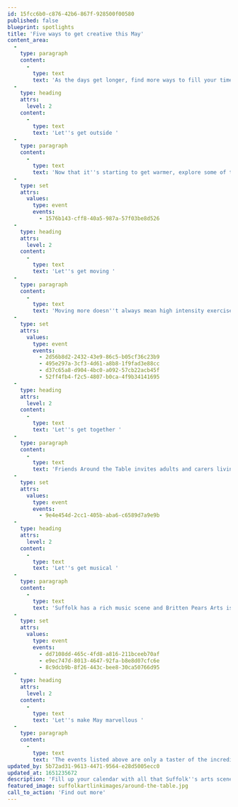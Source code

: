 ```yaml
---
id: 15fcc6b0-c876-42b6-867f-928500f00580
published: false
blueprint: spotlights
title: 'Five ways to get creative this May'
content_area:
  -
    type: paragraph
    content:
      -
        type: text
        text: 'As the days get longer, find more ways to fill your time with our handpicked list of activities taking place for free or at an affordable price across Suffolk this May. Among other things, Suffolk has a rich music scene and various movement activities for whether you''re young or old - or somewhere in-between. Browse through the activities below to find something that suits you. '
  -
    type: heading
    attrs:
      level: 2
    content:
      -
        type: text
        text: 'Let''s get outside '
  -
    type: paragraph
    content:
      -
        type: text
        text: 'Now that it''s starting to get warmer, explore some of the outdoor activities on offer across Suffolk. Just select the ''Nature'' tag on the search page or have a look at what''s below. Everyone is welcome to explore the varied and unique countryside surrounding Kirkley with this wonderful series of sessions run by Suffolk Artlink. Learn, grow, eat and share at these free artist-led sessions centred around Kirkley. '
  -
    type: set
    attrs:
      values:
        type: event
        events:
          - 1576b143-cff8-40a5-987a-57f03be8d526
  -
    type: heading
    attrs:
      level: 2
    content:
      -
        type: text
        text: 'Let''s get moving '
  -
    type: paragraph
    content:
      -
        type: text
        text: 'Moving more doesn''t always mean high intensity exercise. Join professional dance teachers in various towns across Suffolk, including Debenham, Sudbury, Hadleigh and Lowestoft, for a gentle, seated exercise class for over 55s. Gain physical and mental benefits, all with a cup of tea included! '
  -
    type: set
    attrs:
      values:
        type: event
        events:
          - 2d56b8d2-2432-43e9-86c5-b05cf36c23b9
          - 495e297a-3cf3-4d61-a8b8-1f9fad3e88cc
          - d37c65a8-d904-4bc0-a092-57cb22acb45f
          - 52ff4fb4-f2c5-4807-b0ca-4f9b34141695
  -
    type: heading
    attrs:
      level: 2
    content:
      -
        type: text
        text: 'Let''s get together '
  -
    type: paragraph
    content:
      -
        type: text
        text: 'Friends Around the Table invites adults and carers living rurally to gather virtually to discover food, culture and nature in new ways. This wonderful project offers relaxed get-togethers to craft, make and cook every Monday morning throughout May in Hadleigh. '
  -
    type: set
    attrs:
      values:
        type: event
        events:
          - 9e4e454d-2cc1-405b-aba6-c6589d7a9e9b
  -
    type: heading
    attrs:
      level: 2
    content:
      -
        type: text
        text: 'Let''s get musical '
  -
    type: paragraph
    content:
      -
        type: text
        text: 'Suffolk has a rich music scene and Britten Pears Arts is one of many incredible organisations in Suffolk which offer free and affordable musical activities. Among the many free activities Britten Pears offers, there is Mini Music Makers for your little ones at the Red House in Aldeburgh and there''s Participate, which takes place in Saxmundham and Leiston weekly for older adults. These sessions successfully make music more than fun for everyone involved. '
  -
    type: set
    attrs:
      values:
        type: event
        events:
          - dd7108dd-465c-4fd8-a816-211bceeb70af
          - e9ec747d-8013-4647-92fa-b8e8d07cfc6e
          - 8c9dcb9b-8f26-443c-bee8-30ca50766d95
  -
    type: heading
    attrs:
      level: 2
    content:
      -
        type: text
        text: 'Let''s make May marvellous '
  -
    type: paragraph
    content:
      -
        type: text
        text: 'The events listed above are only a taster of the incredible selection of activities available across Let''s Get Creative so please keep coming back for more!  Explore our listings page to uncover even more events and activities suitable for you and your family.'
updated_by: 5b72ad31-9613-4471-9564-e28d5005ecc0
updated_at: 1651235672
description: 'Fill up your calendar with all that Suffolk''s arts scene has on offer this May. Whether you want to find a regular class to dance or sing, or you''re looking for an event for one of the long bank holiday weekends, there''s plenty going on. Jump right into our specially selected Spotlight for some of the best activities happening this May.'
featured_image: suffolkartlinkimages/around-the-table.jpg
call_to_action: 'Find out more'
---
```

